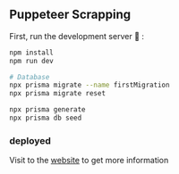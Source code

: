 ## Puppeteer Scrapping

First, run the development server :rocket: :

```bash
npm install
npm run dev
```

```bash
# Database
npx prisma migrate --name firstMigration
npx prisma migrate reset

npx prisma generate
npx prisma db seed
```

### deployed

Visit to the [website](https://puppeteer-nextjs-blond.vercel.app/) to get more information

